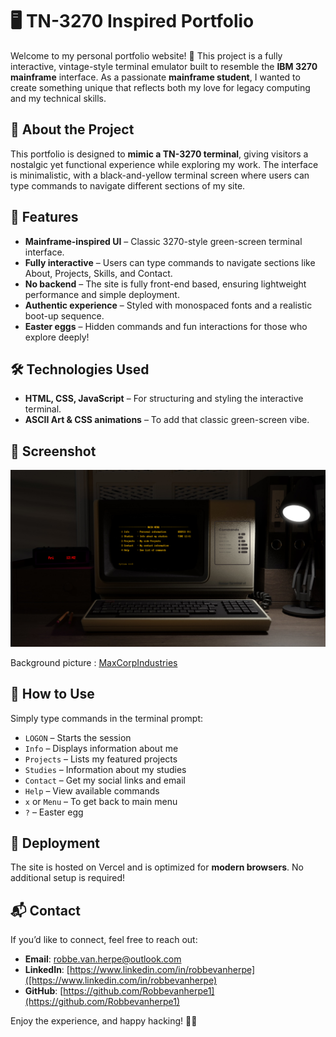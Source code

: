 # 🖥️ TN-3270 Inspired Portfolio

Welcome to my personal portfolio website! 🚀 This project is a fully interactive, vintage-style terminal emulator built to resemble the **IBM 3270 mainframe** interface. As a passionate **mainframe student**, I wanted to create something unique that reflects both my love for legacy computing and my technical skills.

## 🎯 About the Project
This portfolio is designed to **mimic a TN-3270 terminal**, giving visitors a nostalgic yet functional experience while exploring my work. The interface is minimalistic, with a black-and-yellow terminal screen where users can type commands to navigate different sections of my site.

## 🌟 Features
- **Mainframe-inspired UI** – Classic 3270-style green-screen terminal interface.
- **Fully interactive** – Users can type commands to navigate sections like About, Projects, Skills, and Contact.
- **No backend** – The site is fully front-end based, ensuring lightweight performance and simple deployment.
- **Authentic experience** – Styled with monospaced fonts and a realistic boot-up sequence.
- **Easter eggs** – Hidden commands and fun interactions for those who explore deeply!

## 🛠️ Technologies Used
- **HTML, CSS, JavaScript** – For structuring and styling the interactive terminal.
- **ASCII Art & CSS animations** – To add that classic green-screen vibe.

## 📸 Screenshot
![TN-3270 Portfolio Screenshot](backgrounds/preview.png)

Background picture : [MaxCorpIndustries](https://www.deviantart.com/maxcorpindustries/art/Vintage-Terminal-1-0-for-rainmeter-831562992)

## 🚀 How to Use
Simply type commands in the terminal prompt:
- `LOGON` – Starts the session
- `Info` – Displays information about me
- `Projects` – Lists my featured projects
- `Studies` – Information about my studies
- `Contact` – Get my social links and email
- `Help` – View available commands
- `x` or `Menu` – To get back to main menu
- `?` – Easter egg

## 📡 Deployment
The site is hosted on Vercel and is optimized for **modern browsers**. No additional setup is required!

## 📬 Contact
If you’d like to connect, feel free to reach out:
- **Email**: [robbe.van.herpe@outlook.com]([mailto:robbe.van.herpe@outlook.com)
- **LinkedIn**: [https://www.linkedin.com/in/robbevanherpe]([https://www.linkedin.com/in/robbevanherpe)
- **GitHub**: [https://github.com/Robbevanherpe1](https://github.com/Robbevanherpe1)

Enjoy the experience, and happy hacking! 👨‍💻






